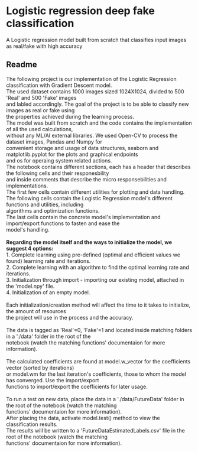 # Logistic regression deep fake classification
A Logistic regression model built from scratch that classifies input images as real/fake with high accuracy
<h2>Readme</h2>
The following project is our implementation of the Logistic Regression classification with Gradient Descent model.</br>
The used dataset contains 1000 images sized 1024X1024, divided to 500 'Real' and 500 'Fake' images </br>
and labled accordingly. The goal of the project is to be able to classify new images as real or fake using</br>
the properties achieved during the learning process.</br>
The model was built from scratch and the code contains the implementation of all the used calculations,</br>
without any ML/AI external libraries. We used Open-CV to process the dataset images, Pandas and Numpy for</br>
convenient storage and usage of data structures, seaborn and matplotlib.pyplot for the plots and graphical endpoints</br>
and os for operaing system related actions.</br>
The notebook contains different sections, each has a header that describes the following cells and their responesbility</br>
and inside comments that describe the micro responsebilities and implementations.</br>
The first few cells contain different utilities for plotting and data handling.</br>
The following cells contain the Logistic Regression model's different functions and utilities, including</br>
algorithms and optimization functions.</br>
The last cells contain the concrete model's implementation and import/export functions to fasten and ease the</br>
model's handling.</br>
</br>
<b>Regarding the model itself and the ways to initialize the model, we suggest 4 options:</b></br>
1. Complete learning using pre-defined (optimal and efficient values we found) learning rate and iterations.</br>
2. Complete learning with an algorithm to find the optimal learning rate and iterations.</br>
3. Initialization through import - importing our existing model, attached in the 'model.npy' file.</br>
4. Initialization of an empty model.</br>
</br>
Each initialization/creation method will affect the time to it takes to initialize, the amount of resources</br>
the project will use in the process and the accuracy.</br>
</br>
The data is tagged as 'Real'=0, 'Fake'=1 and located inside matching folders in a './data' folder in the root of the</br>
notebook (watch the matching functions' documentaion for more information).</br>
</br>
The calculated coefficients are found at model.w_vector for the coefficients vector (sorted by iterations)</br>
or model.wm for the last iteration's coefficients, those to whom the model has converged. Use the import/export</br>
functions to import/export the coefficients for later usage.</br>
</br>
To run a test on new data, place the data in a './data/FutureData' folder in the root of the notebook (watch the matching</br> functions' documentaion for more information).</br>
After placing the data, activate model.test() method to view the classification results.</br>
The results will be written to a 'FutureDataEstimatedLabels.csv' file in the root of the notebook (watch the matching</br> functions' documentaion for more information).</br>
